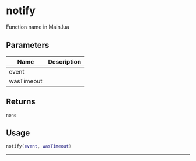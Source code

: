 # notify

Function name in Main.lua

## Parameters

| Name       | Description |
| ---------- | ----------- |
| event      |             |
| wasTimeout |             |

## Returns

`none`

## Usage

```lua
notify(event, wasTimeout)
```

---
